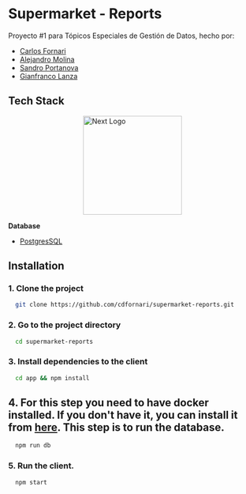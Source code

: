 # Supermarket - Reports

Proyecto #1 para Tópicos Especiales de Gestión de Datos, hecho por:
- [Carlos Fornari](https://github.com/cdfornari)
- [Alejandro Molina](https://github.com/Alejo-FM)
- [Sandro Portanova](https://github.com/Sspa1)
- [Gianfranco Lanza](https://github.com/GianL22)

## Tech Stack
<p style="display:flex; align-content:center; justify-content:center; width: 100%">
  <a href="https://nextjs.org/" target="blank"><img src="https://cdn.worldvectorlogo.com/logos/next-js.svg" width="200" alt="Next Logo" /></a>
</p>

**Database**
+ [PostgresSQL](https://www.postgresql.org/)

## Installation

### 1. Clone the project
```bash
  git clone https://github.com/cdfornari/supermarket-reports.git
```

### 2. Go to the project directory
```bash
  cd supermarket-reports
```

### 3. Install dependencies to the client
```bash
  cd app && npm install
```

## 4. For this step you need to have docker installed. If you don't have it, you can install it from [here](https://docs.docker.com/get-docker/). This step is to run the database.
```bash
  npm run db
```

### 5. Run the client.
```bash
  npm start
```
